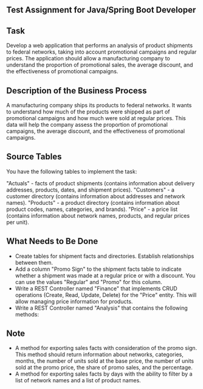 ## Test Assignment for Java/Spring Boot Developer

## Task
Develop a web application that performs an analysis of product shipments to federal networks, taking into account promotional campaigns and regular prices. The application should allow a manufacturing company to understand the proportion of promotional sales, the average discount, and the effectiveness of promotional campaigns.

## Description of the Business Process
A manufacturing company ships its products to federal networks. It wants to understand how much of the products were shipped as part of promotional campaigns and how much were sold at regular prices. This data will help the company assess the proportion of promotional campaigns, the average discount, and the effectiveness of promotional campaigns.

## Source Tables
You have the following tables to implement the task:

"Actuals" - facts of product shipments (contains information about delivery addresses, products, dates, and shipment prices).
"Customers" - a customer directory (contains information about addresses and network names).
"Products" - a product directory (contains information about product codes, names, categories, and brands).
"Price" - a price list (contains information about network names, products, and regular prices per unit).

## What Needs to Be Done

* Create tables for shipment facts and directories. Establish relationships between them.
* Add a column "Promo Sign" to the shipment facts table to indicate whether a shipment was made at a regular price or with a discount. You can use the values "Regular" and "Promo" for this column.
* Write a REST Controller named "Finance" that implements CRUD operations (Create, Read, Update, Delete) for the "Price" entity. This will allow managing price information for products.
*  Write a REST Controller named "Analysis" that contains the following methods:

## Note
- A method for exporting sales facts with consideration of the promo sign. This method should return information about networks, categories, months, the number of units sold at the base price, the number of units sold at the promo price, the share of promo sales, and the percentage.
- A method for exporting sales facts by days with the ability to filter by a list of network names and a list of product names.